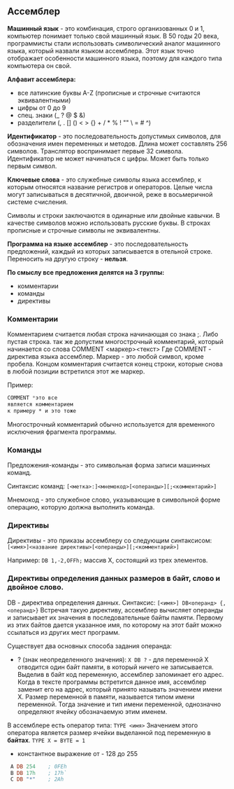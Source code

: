 ## Ассемблер 

**Машинный язык** - это комбинация, строго организованных 0 и 1, компьютер понимает только свой машинный язык. В 50 годы 20 века, программисты стали использовать символический аналог машинного языка, который назвали языком ассемблера. Этот язык точно отображает особенности машинного языка, поэтому для каждого типа компьютера он свой.

**Алфавит ассемблера:**
- все латинские буквы A-Z (прописные и строчные считаются эквивалентными)
- цифры от 0 до 9
- спец. знаки (_ ? @ $ &)
- разделители (, . [] () < > {} + / * % ! "" \ = # ^)

**Идентификатор** - это последовательность допустимых символов, для обозначения имен переменных и методов. Длина может составлять 256 символов. Транслятор воспринимает первые 32 символа. Идентификатор не может начинаться с цифры. Может быть только первым символ.

**Ключевые слова** - это служебные символы языка ассемблер, к которым относятся название регистров и операторов. Целые числа могут записываться в десятичной, двоичной, реже в восьмеричной системе счисления. 

Символы и строки заключаются в одинарные или двойные кавычки. В качестве символов можно использовать русские буквы. В строках прописные и строчные символы не эквивалентны.

**Программа на языке ассемблер** - это последовательность предложений, каждый из которых записывается в отельной строке. Переносить на другую строку - **нельзя**. 

**По смыслу все предложения делятся на 3 группы:**
- комментарии 
- команды
- директивы

### Комментарии

Комментарием считается любая строка начинающая со знака $;$.
Либо пустая строка. так же допустим многострочный комментарий, который начинается со слова COMMENT <маркер><текст>
Где COMMENT - директива языка ассемблер. Маркер - это любой символ, кроме пробела. Концом комментария считается конец строки, которые снова в любой позиции встретился этот же маркер.

Пример: 
```nasm
COMMENT *это все
является комментарием
к примеру * и это тоже
```
Многострочный комментарий обычно используется для временного исключения фрагмента программы. 

### Команды

Предложения-команды - это символьная форма записи машинных команд.

Синтаксис команд: `[<метка>:]<мнемокод>[<операнды>][;<комментарий>]`

Мнемокод - это служебное слово, указывающие в символьной форме операцию, которую должна выполнить команда.

### Директивы

Директивы - это приказы ассемблеру со следующим синтаксисом:
`[<имя>]<название директивы>[<операнды>][;<комментарий>]`

Например: 
`DB 1,-2,OFFh;`
массив X, состоящий из трех элементов.

### Директивы определения данных размеров в байт, слово и двойное слово. 

DB - директива определения данных.
Синтаксис: `[<имя>] DB<операнд> {,<операнд>}`
Встречая такую директиву, ассемблер вычисляет операнды и записывает их значения в последовательные байты памяти. Первому из этих байтов дается указанное имя, по которому на этот байт можно ссылаться из других мест программ. 

Существует два основных способа задания операнда:
- ? (знак неопределенного значения): 
	  `X DB ?` - для переменной X отводится один байт памяти, в который ничего не записывается. Выделив в байт код переменную, ассемблер запоминает его адрес. Когда в тексте программы встретится данное имя, ассемблер заменит его на адрес, который принято называть значением имени X. Размер переменной в памяти, называется типом имени переменной. Тогда значение и тип имени переменной, однозначно определяют ячейку обозначаемую этим именем. 

В ассемблере есть оператор типа: `TYPE <имя>` 
Значением этого оператора является размер ячейки выделанной под переменную в **байтах**.
`TYPE X = BYTE = 1`
- константное выражение от - 128 до 255
 ```nasm
  A DB 254    ; 0FEh
  B DB 17h    ; 17h`
  C DB "*"    ; 2Ah
```
